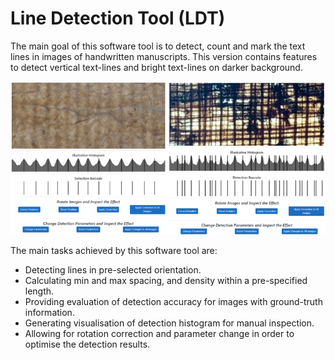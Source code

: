 # Line Detection Tool (LDT)

The main goal of this software tool is to detect, count and mark the text lines in images of handwritten manuscripts. This version contains features to detect vertical text-lines and bright text-lines on darker background.

![LDT](https://github.com/Hussein-Mohammed/Line-Detection-Tool-LDT/blob/master/ldat1.png)

The main tasks achieved by this software tool are:

- Detecting lines in pre-selected orientation.
- Calculating min and max spacing, and density within a pre-specified length.
- Providing evaluation of detection accuracy for images with ground-truth information.
- Generating visualisation of detection histogram for manual inspection.
- Allowing for rotation correction and parameter change in order to optimise the detection results.
